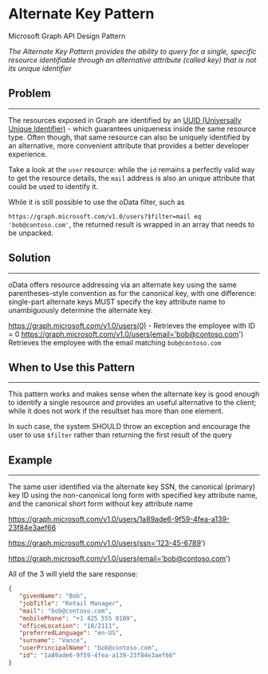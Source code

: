 # Alternate Key Pattern

Microsoft Graph API Design Pattern

_The Alternate Key Pattern provides the ability to query for a single, specific resource identifiable through an alternative attribute (called key) that is not its unique identifier_

## Problem

---

The resources exposed in Graph are identified by an [UUID (Universally Unique Identifier)](https://en.wikipedia.org/wiki/Universally_unique_identifier) - which guarantees uniqueness inside the same resource type. Often though, that same resource can also be uniquely identified by an alternative, more convenient attribute that provides a better developer experience.

Take a look at the `user` resource: while the `id` remains a perfectly valid way to get the resource details, the `mail` address is also an unique attribute that could be used to identify it.

While it is still possible to use the oData filter, such as

`https://graph.microsoft.com/v1.0/users?$filter=mail eq 'bob@contoso.com'`, the returned result is wrapped in an array that needs to be unpacked.

## Solution

---

oData offers resource addressing via an alternate key using the same parentheses-style convention as for the canonical key, with one difference: single-part alternate keys MUST specify the key attribute name to unambiguously determine the alternate key.

https://graph.microsoft.com/v1.0/users(0) - Retrieves the employee with ID = 0
https://graph.microsoft.com/v1.0/users(email='bob@contoso.com') Retrieves the employee with the email matching `bob@contoso.com`

## When to Use this Pattern

---

This pattern works and makes sense when the alternate key is good enough to identify a single resource and provides an useful alternative to the client; while it does not work if the resultset has more than one element.

In such case, the system SHOULD throw an exception and encourage the user to use `$filter` rather than returning the first result of the query

## Example

---

The same user identified via the alternate key SSN, the canonical (primary) key ID using the non-canonical long form with specified key attribute name, and the canonical short form without key attribute name

https://graph.microsoft.com/v1.0/users/1a89ade6-9f59-4fea-a139-23f84e3aef66

https://graph.microsoft.com/v1.0/users(ssn='123-45-6789')

https://graph.microsoft.com/v1.0/users(email='bob@contoso.com')

All of the 3 will yield the sare response:


```json
{
   "givenName": "Bob",
   "jobTitle": "Retail Manager",
   "mail": "bob@contoso.com",
   "mobilePhone": "+1 425 555 0109",
   "officeLocation": "18/2111",
   "preferredLanguage": "en-US",
   "surname": "Vance",
   "userPrincipalName": "bob@contoso.com",
   "id": "1a89ade6-9f59-4fea-a139-23f84e3aef66"
}
```

